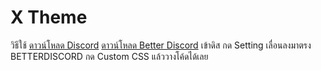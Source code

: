 # X Theme
วิธีใช้
[ดาวน์โหลด Discord](https://discord.com/)
[ดาวน์โหลด Better Discord](https://betterdiscord.app/)
เข้าดิส กด Setting เลื่อนลงมาตรง BETTERDISCORD กด Custom CSS แล้ววางโค้ดได้เลย
